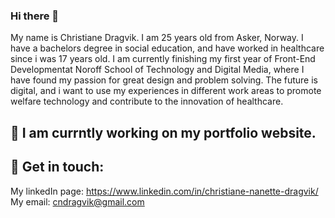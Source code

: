 ### Hi there 👋

My name is Christiane Dragvik. I am 25 years old from Asker, Norway. I have a bachelors degree in social education, and have worked in healthcare since i was 17 years old. I am currently finishing my first year of Front-End Developmentat Noroff School of Technology and Digital Media, where I have found my passion for great design and problem solving. The future is digital, and i want to use my experiences in different work areas to promote welfare technology and contribute to the innovation of healthcare.

## 🔭 I am currntly working on my portfolio website.

## 💬 Get in touch: 
My linkedIn page: https://www.linkedin.com/in/christiane-nanette-dragvik/
My email: cndragvik@gmail.com


